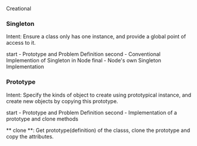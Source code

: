 Creational 

### Singleton
Intent:
Ensure a class only has one instance, and provide a global point of access to it.

start - Prototype and Problem Definition
second - Conventional Implemention of Singleton in Node
final - Node's own Singleton Implementation

### Prototype
Intent:
Specify the kinds of object to create using prototypical instance, and create new
objects by copying this prototype.

start - Prototype and Problem Definition
second - Implementation of a prototype and clone methods

** clone **: Get prototype(definition) of the classs, clone the prototype and copy the attributes.